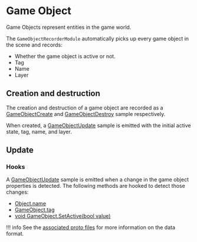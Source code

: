 # Game Object

Game Objects represent entities in the game world.

The `GameObjectRecorderModule` automatically picks up every game object in the scene and records:

- Whether the game object is active or not.
- Tag
- Name
- Layer

## Creation and destruction

The creation and destruction of a game object are recorded as a [GameObjectCreate](../../advanced/format-specifications/unity/game_object.md#gameobjectcreate) and [GameObjectDestroy](../../advanced/format-specifications/unity/game_object.md#gameobjectdestroy) sample respectively.

When created, a [GameObjectUpdate](../../advanced/format-specifications/unity/game_object.md#gameobjectupdate) sample is emitted with the initial active state, tag, name, and layer.

## Update

### Hooks

A [GameObjectUpdate](../../advanced/format-specifications/unity/game_object.md#gameobjectupdate) sample is emitted when a change in the game object properties is detected. The following methods are hooked to detect those changes:

- [Object.name](https://docs.unity3d.com/ScriptReference/Object-name.html)
- [GameObject.tag](https://docs.unity3d.com/ScriptReference/GameObject-tag.html)
- [void GameObject.SetActive(bool value)](https://docs.unity3d.com/ScriptReference/GameObject.SetActive.html)

!!! info
    See the [associated proto files](../../advanced/format-specifications/unity/game_object.md) for more information on the data format.
